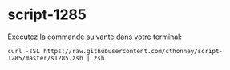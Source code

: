 # script-1285

Exécutez la commande suivante dans votre terminal:

```
curl -sSL https://raw.githubusercontent.com/cthonney/script-1285/master/s1285.zsh | zsh
```



